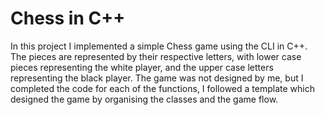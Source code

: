 # Chess in C++
In this project I implemented a simple Chess game using the CLI in C++. The pieces are represented by their respective letters, with lower case pieces representing the white player, and the upper case letters representing the black player. The game was not designed by me, but I completed the code for each of the functions, I followed a template which designed the game by organising the classes and the game flow.
